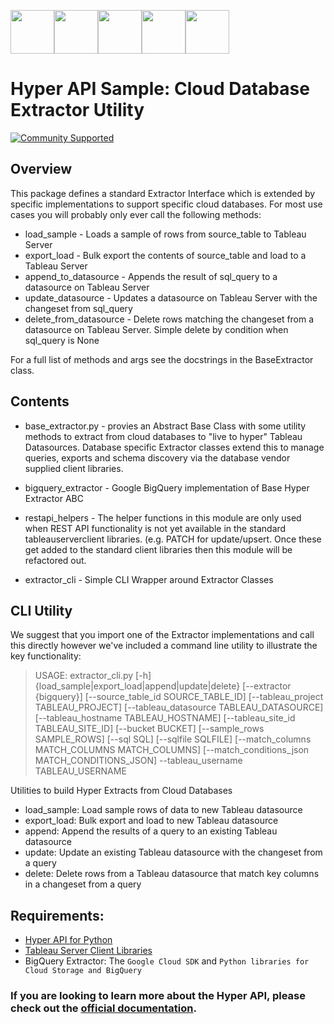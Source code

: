 <img src="https://cdns.tblsft.com/sites/default/files/blog/hyper_logo_1.jpg" width="70" height="70"><img src="https://cdns.tblsft.com/sites/default/files/blog/hyper_logo_1.jpg" width="70" height="70"><img src="https://cdns.tblsft.com/sites/default/files/blog/hyper_logo_1.jpg" width="70" height="70"><img src="https://cdns.tblsft.com/sites/default/files/blog/hyper_logo_1.jpg" width="70" height="70"><img src="https://cdns.tblsft.com/sites/default/files/blog/hyper_logo_1.jpg" width="70" height="70">


# Hyper API Sample: Cloud Database Extractor Utility
[![Community Supported](https://img.shields.io/badge/Support%20Level-Community%20Supported-457387.svg)](https://www.tableau.com/support-levels-it-and-developer-tools)

## Overview
This package defines a standard Extractor Interface which is extended by specific implementations
to support specific cloud databases.  For most use cases you will probably only ever call the
following methods:
* load_sample - Loads a sample of rows from source_table to Tableau Server
* export_load - Bulk export the contents of source_table and load to a Tableau Server
* append_to_datasource - Appends the result of sql_query to a datasource on Tableau Server
* update_datasource - Updates a datasource on Tableau Server with the changeset from sql_query
* delete_from_datasource - Delete rows matching the changeset from a datasource on Tableau Server.  Simple delete by condition when sql_query is None

For a full list of methods and args see the docstrings in the BaseExtractor class.

## Contents
* base_extractor.py - provies an Abstract Base Class with some utility methods to extract from cloud databases to "live to hyper" Tableau Datasources. Database specific Extractor classes extend this to manage queries, exports and schema discovery via the database vendor supplied client libraries.

* bigquery_extractor - Google BigQuery implementation of Base Hyper Extractor ABC

* restapi_helpers - The helper functions in this module are only used when REST API functionality is not yet available in the standard tableauserverclient libraries. (e.g. PATCH for update/upsert. Once these get added to the standard client libraries then this module will be refactored out.

* extractor_cli - Simple CLI Wrapper around Extractor Classes

## CLI Utility
We suggest that you import one of the Extractor implementations and call this directly however we've included a command line utility to illustrate the key functionality:

>USAGE: extractor_cli.py [-h] {load_sample|export_load|append|update|delete}
>[--extractor {bigquery}]
>[--source_table_id SOURCE_TABLE_ID]
>[--tableau_project TABLEAU_PROJECT]
>[--tableau_datasource TABLEAU_DATASOURCE]
>[--tableau_hostname TABLEAU_HOSTNAME]
>[--tableau_site_id TABLEAU_SITE_ID] [--bucket BUCKET]
>[--sample_rows SAMPLE_ROWS] [--sql SQL]
>[--sqlfile SQLFILE]
>[--match_columns MATCH_COLUMNS MATCH_COLUMNS]
>[--match_conditions_json MATCH_CONDITIONS_JSON]
>--tableau_username TABLEAU_USERNAME

Utilities to build Hyper Extracts from Cloud Databases
* load_sample: Load sample rows of data to new Tableau datasource
* export_load: Bulk export and load to new Tableau datasource
* append: Append the results of a query to an existing Tableau datasource
* update: Update an existing Tableau datasource with the changeset from a query
* delete: Delete rows from a Tableau datasource that match key columns in a changeset from a query

## Requirements: ##
* [Hyper API for Python](https://help.tableau.com/current/api/hyper_api/en-us/docs/hyper_api_installing.html#install-the-hyper-api-for-python-36-and-37)
* [Tableau Server Client Libraries](https://help.tableau.com/current/api/hyper_api/en-us/docs/hyper_api_installing.html#install-the-hyper-api-for-python-36-and-37)
* BigQuery Extractor: The `Google Cloud SDK` and `Python libraries for Cloud Storage and BigQuery`

### __If you are looking to learn more about the Hyper API, please check out the [official documentation](https://help.tableau.com/current/api/hyper_api/en-us/index.html).__ ###
